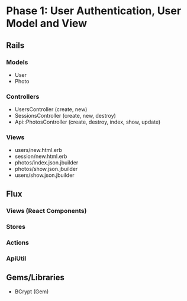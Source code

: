# Phase 1: User Authentication, User Model and View

## Rails
### Models
* User
* Photo

### Controllers
* UsersController (create, new)
* SessionsController (create, new, destroy)
* Api::PhotosController (create, destroy, index, show, update)

### Views
* users/new.html.erb
* session/new.html.erb
* photos/index.json.jbuilder
* photos/show.json.jbuilder
* users/show.json.jbuilder

## Flux
### Views (React Components)

### Stores

### Actions

### ApiUtil

## Gems/Libraries
* BCrypt (Gem)